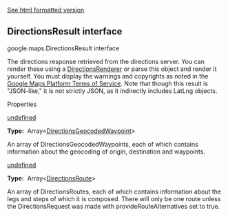 [See html formatted version](https://huasofoundries.github.io/google-maps-documentation/DirectionsResult.html)

DirectionsResult interface
--------------------------

google.maps.DirectionsResult interface

The directions response retrieved from the directions server. You can render these using a [DirectionsRenderer](#DirectionsRenderer) or parse this object and render it yourself. You must display the warnings and copyrights as noted in the [Google Maps Platform Terms of Service](/maps/terms). Note that though this result is "JSON-like," it is not strictly JSON, as it indirectly includes LatLng objects.

Properties

[undefined](#DirectionsResult.geocoded_waypoints)

**Type:**  Array<[DirectionsGeocodedWaypoint](/maps/documentation/javascript/reference/3.40/directions#DirectionsGeocodedWaypoint)\>

An array of DirectionsGeocodedWaypoints, each of which contains information about the geocoding of origin, destination and waypoints.

[undefined](#DirectionsResult.routes)

**Type:**  Array<[DirectionsRoute](/maps/documentation/javascript/reference/3.40/directions#DirectionsRoute)\>

An array of DirectionsRoutes, each of which contains information about the legs and steps of which it is composed. There will only be one route unless the DirectionsRequest was made with provideRouteAlternatives set to true.